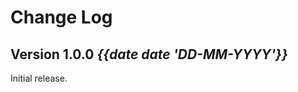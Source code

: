 Change Log
==========

Version 1.0.0 *{{date date 'DD-MM-YYYY'}}*
----------------------------

Initial release.
